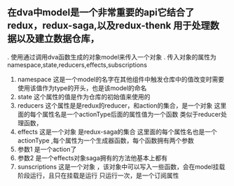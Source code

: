 ## 在dva中model是一个非常重要的api它结合了redux，redux-saga,以及redux-thenk 用于处理数据以及建立数据仓库，
. 使用通过调用dva函数生成的对象model来传入一个对象 
. 传入对象的属性为namespace,state,reducers,effects,subscriptions
1. namespace 这是一个model的名字在其他组件中触发仓库中的值改变时需要使用该值作为type的开头，也是该model的命名
2. state 这个属性的值是作为仓库的初始值来使用的
3. reducers  这个属性是是redux的reducer，和action的集合，是一个对象 这里面的每个属性名是一个actionType后面的属性值为一个函数 类似于reducer处理函数，
4.  effects 这是一个对象 是redux-saga的集合 这里面的每个属性名也是一个actionType  ,每个属性为一个生成器函数，每个函数拥有两个参数
 1. 参数1 是一个action了
 2. 参数2  是一个effects对象saga拥有的方法他基本上都有
5. sunscriptions 这是一个对象  ，该对象中可以写入一些函数，会在model挂载阶段运行，且只在挂载是运行 只运行一次，是一个订阅属性 
